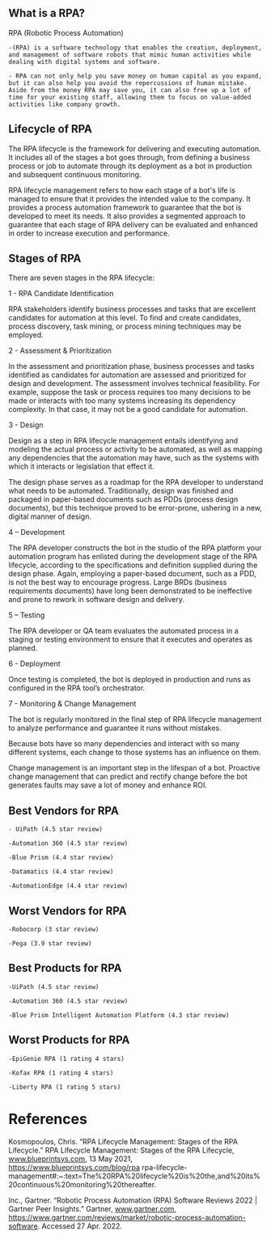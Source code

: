 ## What is a RPA?

RPA (Robotic Process Automation)

    -(RPA) is a software technology that enables the creation, deployment, and management of software robots that mimic human activities while dealing with digital systems and software.

    - RPA can not only help you save money on human capital as you expand, but it can also help you avoid the repercussions of human mistake. Aside from the money RPA may save you, it can also free up a lot of time for your existing staff, allowing them to focus on value-added activities like company growth.

## Lifecycle of RPA 

The RPA lifecycle is the framework for delivering and executing automation. It includes all of the stages a bot goes through, from defining a business process or job to automate through its deployment as a bot in production and subsequent continuous monitoring.

RPA lifecycle management refers to how each stage of a bot's life is managed to ensure that it provides the intended value to the company. It provides a process automation framework to guarantee that the bot is developed to meet its needs. It also provides a segmented approach to guarantee that each stage of RPA delivery can be evaluated and enhanced in order to increase execution and performance.

## Stages of RPA
There are seven stages in the RPA lifecycle:

1 - RPA Candidate Identification

RPA stakeholders identify business processes and tasks that are excellent candidates for automation at this level. To find and create candidates, process discovery, task mining, or process mining techniques may be employed.

2 - Assessment & Prioritization

In the assessment and prioritization phase, business processes and tasks identified as candidates for automation are assessed and prioritized for design and development. The assessment involves technical feasibility. For example, suppose the task or process requires too many decisions to be made or interacts with too many systems increasing its dependency complexity. In that case, it may not be a good candidate for automation.

3 - Design

Design as a step in RPA lifecycle management entails identifying and modeling the actual process or activity to be automated, as well as mapping any dependencies that the automation may have, such as the systems with which it interacts or legislation that effect it.

The design phase serves as a roadmap for the RPA developer to understand what needs to be automated. Traditionally, design was finished and packaged in paper-based documents such as PDDs (process design documents), but this technique proved to be error-prone, ushering in a new, digital manner of design.

4 – Development

The RPA developer constructs the bot in the studio of the RPA platform your automation program has enlisted during the development stage of the RPA lifecycle, according to the specifications and definition supplied during the design phase.
Again, employing a paper-based document, such as a PDD, is not the best way to encourage progress. Large BRDs (business requirements documents) have long been demonstrated to be ineffective and prone to rework in software design and delivery.

5 – Testing

The RPA developer or QA team evaluates the automated process in a staging or testing environment to ensure that it executes and operates as planned.

6 - Deployment

Once testing is completed, the bot is deployed in production and runs as configured in the RPA tool’s orchestrator.

7 - Monitoring & Change Management

The bot is regularly monitored in the final step of RPA lifecycle management to analyze performance and guarantee it runs without mistakes.

Because bots have so many dependencies and interact with so many different systems, each change to those systems has an influence on them.

Change management is an important step in the lifespan of a bot. Proactive change management that can predict and rectify change before the bot generates faults may save a lot of money and enhance ROI.

## Best Vendors for RPA 
    - UiPath (4.5 star review)

    -Automation 360 (4.5 star review)

    -Blue Prism (4.4 star review)

    -Datamatics (4.4 star review)

    -AutomationEdge (4.4 star review)

## Worst Vendors for RPA 
    -Robocorp (3 star review)

    -Pega (3.9 star review)

## Best Products for RPA 
    -UiPath (4.5 star review)

    -Automation 360 (4.5 star review)

    -Blue Prism Intelligent Automation Platform (4.3 star review)

## Worst Products for RPA 
    -EpiGenie RPA (1 rating 4 stars) 

    -Kofax RPA (1 rating 4 stars)

    -Liberty RPA (1 rating 5 stars)

# References 
Kosmopoulos, Chris. “RPA Lifecycle Management: Stages of the RPA Lifecycle.” RPA Lifecycle Management: Stages of the RPA Lifecycle, www.blueprintsys.com, 13 May 2021, https://www.blueprintsys.com/blog/rpa rpa-lifecycle-management#:~:text=The%20RPA%20lifecycle%20is%20the,and%20its%20continuous%20monitoring%20thereafter.

Inc., Gartner. “Robotic Process Automation (RPA) Software Reviews 2022 | Gartner Peer Insights.” Gartner, www.gartner.com, https://www.gartner.com/reviews/market/robotic-process-automation-software. Accessed 27 Apr. 2022.



